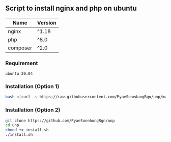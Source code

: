 ## Script to install nginx and php on ubuntu
| Name | Version |
| ----------- | ----------- |
| nginx | ^1.18 |
| php | ^8.0 |
| composer | ^2.0 |

### Requirement
```
ubuntu 20.04
```

### Installation (Option 1)
```bash
bash <(curl -s https://raw.githubusercontent.com/PyaeSoneAungRgn/unp/main/install.sh)
```

### Installation (Option 2)
```bash
git clone https://github.com/PyaeSoneAungRgn/unp
cd unp
chmod +x install.sh
./install.sh
```